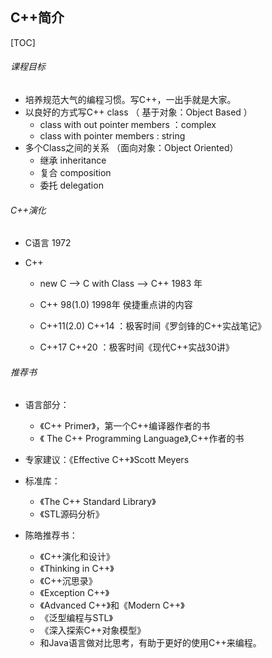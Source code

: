 ## C++简介

[TOC]

###### 课程目标

- 培养规范大气的编程习惯。写C++，一出手就是大家。
- 以良好的方式写C++ class  （ 基于对象：Object Based ）
  - class with out pointer members ：complex
  - class with pointer members  : string
- 多个Class之间的关系 （面向对象：Object Oriented）
  - 继承  inheritance
  - 复合  composition
  - 委托  delegation



###### C++演化

- C语言 1972 

- C++ 

  - new C --> C with Class --> C++   1983 年

  - C++ 98(1.0)   1998年    侯捷重点讲的内容

  - C++11(2.0)    C++14  ：极客时间《罗剑锋的C++实战笔记》

  - C++17            C++20 ：极客时间《现代C++实战30讲》

    

###### 推荐书

- 语言部分：
  - 《C++ Primer》，第一个C++编译器作者的书
  - 《 The C++ Programming Language》,C++作者的书
- 专家建议：《Effective C++》Scott Meyers
- 标准库：
  - 《The C++ Standard Library》
  - 《STL源码分析》

- 陈皓推荐书：
  - 《C++演化和设计》
  - 《Thinking in C++》
  - 《C++沉思录》
  - 《Exception C++》
  - 《Advanced C++》和《Modern C++》
  - 《泛型编程与STL》
  - 《深入探索C++对象模型》
  - 和Java语言做对比思考，有助于更好的使用C++来编程。

